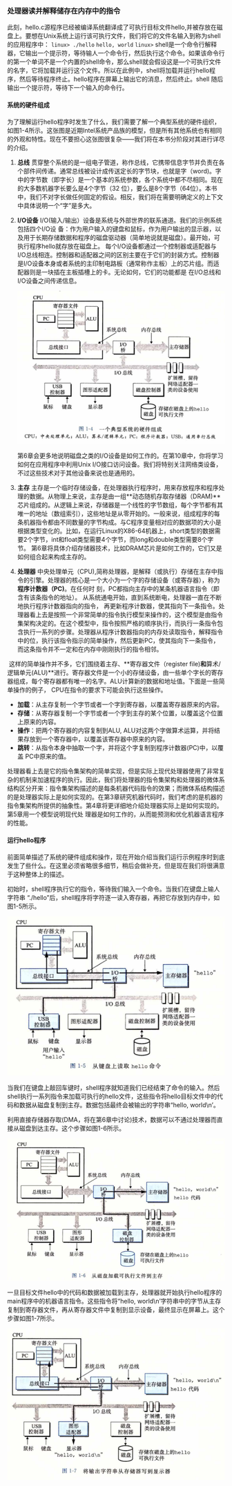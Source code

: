 ### 处理器读并解释储存在内存中的指令

​		此刻，hello.c源程序已经被编译系统翻译成了可执行目标文件hello,并被存放在磁盘上。要想在Unix系统上运行该可执行文件，我们将它的文件名输入到称为shell的应用程序中：
`linux> ./hello`
`hello, world`
`linux>`
​		shell是一个命令行解释器，它输出一个提示符，等待输人一个命令行，然后执行这个命令。如果该命令行的第一个单词不是一个内置的shell命令，那么shell就会假设这是—个可执行文件的名字，它将加载并运行这个文件。所以在此例中，shell将加载并运行hello程序，然后等待程序终止。hello程序在屏幕上输出它的消息，然后终止。shell 随后输出一个提示符，等待下一个输入的命令行。

#### 系统的硬件组成

​		为了理解运行hello程序时发生了什么，我们需要了解一个典型系统的硬件组织，如图1-4所示。这张图是近期Intel系统产品族的模型，但是所有其他系统也有相同的外观和特性。现在不要担心这张图很复杂——我们将在本书分阶段对其进行详尽的介绍。

1. **总线**
   		贯穿整个系统的是一组电子管道，称作总线，它携带信息字节并负责在各个部件间传递。通常总线被设计成传送定长的字节块，也就是字（word)。字中的字节数（即字长）是一个基本的系统参数，各个系统中都不尽相同。现在的大多数机器字长要么是4个字节（32 位），要么是8个字节（64位）。本书中，我们不对字长做任何固定的假设。相反，我们将在需要明确定义的上下文中具体说明一个“字”是多大。

2. **I/O设备**
           I/O(输入/输出）设备是系统与外部世界的联系通道。我们的示例系统包括四个I/O设 备：作为用户输入的键盘和鼠标，作为用户输出的显示器，以及用于长期存储数据和程序的磁盘驱动器（简单地说就是磁盘）。最开始，可执行程序hello就存放在磁盘上。
           每个I/O设备都通过一个控制器或适配器与I/O总线相连。控制器和适配器之间的区别主要在于它们的封装方式。控制器是I/O设备本身或者系统的主印制电路板（通常称作主板）上的芯片组。而适配器则是一块插在主板插槽上的卡。无论如何，它们的功能都是 在I/O总线和I/O设备之间传递信息。

   ![04一个典型系统的硬件组成](./markdownimage/04一个典型系统的硬件组成.png)

   ​        第6章会更多地说明磁盘之类的I/O设备是如何工作的。在第10章中，你将学习如何在应用程序中利用Unix I/O接口访问设备。我们将特别关注网络类设备，不过这些技术对于其他设备来说也是通用的。

3. **主存**
       主存是一个临时存储设备，在处理器执行程序时，用来存放程序和程序处理的数据。从物理上来说，主存是由一组**动态随机存取存储器（DRAM)**芯片组成的。从逻辑上来说，存储器是一个线性的字节数组，每个字节都有其唯一的地址（数组索引），这些地址是从零开始的。一般来说，组成程序的每条机器指令都由不同数量的字节构成。与C程序变量相对应的数据项的大小是根据类型变化的。比如，在运行Linux的X86-64机器上，short类型的数据需要2个字节，int和float类型需要4个字节，而long和double类型需要8个字节。
   第6章将具体介绍存储器技术，比如DRAM芯片是如何工作的，它们又是如何组合起来构成主存的。

4. **处理器**
          中央处理单元（CPU),简称处理器，是解释（或执行）存储在主存中指令的引擎。处理器的核心是一个大小为一个字的存储设备（或寄存器），称为**程序计数器（PC)**。在任何时 刻，PC都指向主存中的某条机器语言指令（即含有该条指令的地址）。
          从系统通电开始，直到系统断电，处理器一直在不断地执行程序计数器指向的指令， 再更新程序计数器，使其指向下一条指令。处理器看上去是按照一个非常简单的指令执行模型来操作的，这个模型是由指令集架构决定的。在这个模型中，指令按照严格的顺序执行，而执行一条指令包含执行一系列的步骤。处理器从程序计数器指向的内存处读取指令，解释指令中的位，执行该指令指示的简单操作，然后更新PC，使其指向下一条指令， 而这条指令并不一定和在内存中刚刚执行的指令相邻。

​        这样的简单操作并不多，它们围绕着主存、**寄存器文件（register file)**和**算术/逻辑单元(ALU)**进行。寄存器文件是一个小的存储设备，由一些单个字长的寄存器组成，每个寄存器都有唯一的名字。ALU计算新的数据和地址值。下面是一些简单操作的例子， CPU在指令的要求下可能会执行这些操作。

- **加载**：从主存复制一个字节或者一个字到寄存器，以覆盖寄存器原来的内容。
- **存储**：从寄存器复制一个字节或者一个字到主存的某个位置，以覆盖这个位置上原来的内容。
- **操作**：把两个寄存器的内容复制到ALU, ALU对这两个字做算术运算，并将结果存放到一个寄存器中，以覆盖该寄存器中原来的内容。
- **跳转**：从指令本身中抽取一个字，并将这个字复制到程序计数器(PC)中，以覆盖 PC中原来的值。

​        处理器看上去是它的指令集架构的简单实现，但是实际上现代处理器使用了非常复杂的机制来加速程序的执行。因此，我们将处理器的指令集架构和处理器的微体系结构区分开来：指令集架构描述的是每条机器代码指令的效果；而微体系结构描述的是处理器实际上是如何实现的。在第3章研究机器代码时，我们考虑的是机器的指令集架构所提供的抽象性。第4章将更详细地介绍处理器实际上是如何实现的。第5章用一个模型说明现代处 理器是如何工作的，从而能预测和优化机器语言程序的性能。

#### 运行hello程序

​		前面简单描述了系统的硬件组成和操作，现在开始介绍当我们运行示例程序时到底发生了些什么。在这里必须省略很多细节，稍后会做补充，但是现在我们将很满意于这种整体上的描述。

​		初始时，shell程序执行它的指令，等待我们输入一个命令。当我们在键盘上输人字符串 “./hello”后，shell程序将字符逐一读入寄存器，再把它存放到内存中，如图1-5所示。

![04从键盘上读取hello命令](./markdownimage/04从键盘上读取hello命令.png)

​		当我们在键盘上敲回车键时，shell程序就知道我们已经结束了命令的输入。然后shell执行一系列指令来加载可执行的hello文件，这些指令将hello目标文件中的代码和数据从磁盘复制到主存。数据包括最终会被输出的字符串“hello, world\n’。

​		利用直接存储器存取(DMA，将在第6章中讨论)技术，数据可以不通过处理器而直接从磁盘到达主存。这个步骤如图1-6所示。

![04从磁盘加载可执行文件到主存](./markdownimage/04从磁盘加载可执行文件到主存.png)

​		一旦目标文件hello中的代码和数据被加载到主存，处理器就开始执行hello程序的main程序中的机器语言指令。这些指令将“hello, world\n’字符串中的字节从主存复制到寄存器文件，再从寄存器文件中复制到显示设备，最终显示在屏幕上。这个步骤如图1-7所示。

![04将输出字符串从存储器写到显示器](./markdownimage/04将输出字符串从存储器写到显示器.png)